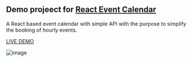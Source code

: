 ## Demo projeect for [React Event Calendar](https://github.com/EugeneHerasymchuk/rt-event-calendar)
A React based event calendar with simple API with the purpose to simplify the booking of hourly events.

[LIVE DEMO](https://react-event-calendar.firebaseapp.com/)

![image](https://user-images.githubusercontent.com/16426867/40840222-119e2c4c-65a6-11e8-893e-8847ea026b2b.png)
